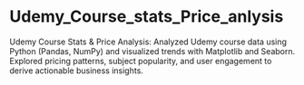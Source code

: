 # Udemy_Course_stats_Price_anlysis
Udemy Course Stats &amp; Price Analysis: Analyzed Udemy course data using Python (Pandas, NumPy) and visualized trends with Matplotlib and Seaborn. Explored pricing patterns, subject popularity, and user engagement to derive actionable business insights.
